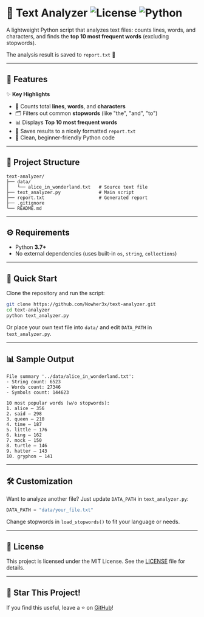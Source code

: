 # 📖 Text Analyzer ![License](https://img.shields.io/badge/license-MIT-green) ![Python](https://img.shields.io/badge/python-3.7%2B-blue)

A lightweight Python script that analyzes text files: counts lines, words, and characters, and finds the **top 10 most frequent words** (excluding stopwords).

The analysis result is saved to `report.txt` 📄

---

## 🚀 Features
✨ **Key Highlights**
- 📌 Counts total **lines**, **words**, and **characters**
- 🗂 Filters out common **stopwords** (like "the", "and", "to")
- 📊 Displays **Top 10 most frequent words**
- 💾 Saves results to a nicely formatted `report.txt`
- 📝 Clean, beginner-friendly Python code

---

## 📂 Project Structure
```
text-analyzer/
├── data/
│   └── alice_in_wonderland.txt   # Source text file
├── text_analyzer.py              # Main script
├── report.txt                    # Generated report
├── .gitignore
└── README.md
```

---

## ⚙️ Requirements
- Python **3.7+**
- No external dependencies (uses built-in `os`, `string`, `collections`)

---

## 🚀 Quick Start

Clone the repository and run the script:
```bash
git clone https://github.com/Nowher3x/text-analyzer.git
cd text-analyzer
python text_analyzer.py
```

Or place your own text file into `data/` and edit `DATA_PATH` in `text_analyzer.py`.

---

## 📊 Sample Output
```
File summary '../data/alice_in_wonderland.txt':
- String count: 6523
- Words count: 27346
- Symbols count: 144623

10 most popular words (w/o stopwords):
1. alice — 356
2. said — 298
3. queen — 210
4. time — 187
5. little — 176
6. king — 162
7. mock — 150
8. turtle — 146
9. hatter — 143
10. gryphon — 141
```

---

## 🛠 Customization
Want to analyze another file? Just update `DATA_PATH` in `text_analyzer.py`:
```python
DATA_PATH = "data/your_file.txt"
```
Change stopwords in `load_stopwords()` to fit your language or needs.

---

## 📜 License
This project is licensed under the MIT License. See the [LICENSE](LICENSE) file for details.

---

## 🌟 Star This Project!
If you find this useful, leave a ⭐️ on [GitHub](https://github.com/Nowher3x/text-analyzer)!
